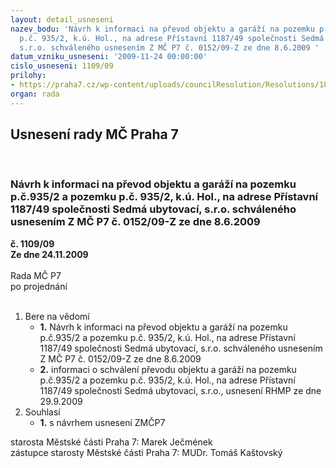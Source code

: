 ```yaml
---
layout: detail_usneseni
nazev_bodu: 'Návrh k informaci na převod objektu a garáží na pozemku p.č.935/2 a pozemku
  p.č. 935/2, k.ú. Hol., na adrese Přístavní 1187/49 společnosti Sedmá ubytovací,
  s.r.o. schváleného usnesením Z MČ P7 č. 0152/09-Z ze dne 8.6.2009 '
datum_vzniku_usneseni: '2009-11-24 00:00:00'
cislo_usneseni: 1109/09
prilohy:
- https://praha7.cz/wp-content/uploads/councilResolution/Resolutions/18305/59-info_p%c5%99%c3%adstavn%c3%ad_49_z.doc
organ: rada
---
```

<div id="ucUsn_pList" class="usn">
	<span><h2>Usnesení rady MČ Praha 7 </h2>
<br></span><div class="standBody">
<span><h3>Návrh k informaci na převod objektu a garáží na pozemku p.č.935/2 a pozemku p.č. 935/2, k.ú. Hol., na adrese Přístavní 1187/49 společnosti Sedmá ubytovací, s.r.o. schváleného usnesením Z MČ P7 č. 0152/09-Z ze dne 8.6.2009 </h3></span><div class="center">
		<strong>č. 1109/09</strong><br>
	</div>
<div class="center">
		<strong>Ze dne 24.11.2009</strong><br><br>
	</div>Rada MČ P7<br> po projednání<br><br><ol>
<li>Bere na vědomí<ul>
<li>
<strong>1.</strong> Návrh k informaci na převod objektu a garáží na pozemku p.č.935/2 a pozemku p.č. 935/2, k.ú. Hol., na adrese Přístavní 1187/49 společnosti Sedmá ubytovací, s.r.o. schváleného usnesením Z MČ P7 č. 0152/09-Z ze dne 8.6.2009 </li>
<li>
<strong>2.</strong> informaci o schválení převodu objektu a garáží na pozemku p.č.935/2 a pozemku p.č. 935/2, k.ú. Hol., na adrese Přístavní 1187/49 společnosti Sedmá ubytovací, s.r.o., usnesení RHMP ze dne 29.9.2009</li>
</ul>
</li>
<li>Souhlasí<ul><li>
<strong>1.</strong> s návrhem usnesení ZMČP7</li></ul>
</li>
</ol>starosta Městské části Praha 7: Marek Ječmének<br>zástupce starosty Městské části Praha 7: MUDr. Tomáš Kaštovský 
</div>
</div>